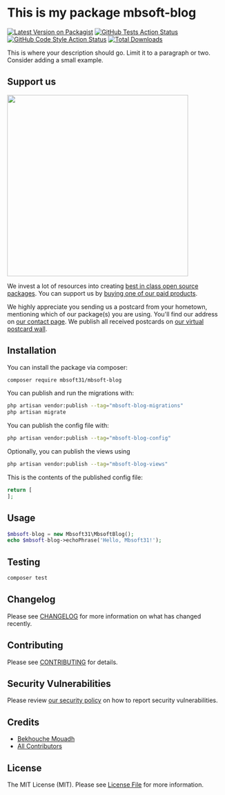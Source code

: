 # This is my package mbsoft-blog

[![Latest Version on Packagist](https://img.shields.io/packagist/v/mbsoft31/mbsoft-blog.svg?style=flat-square)](https://packagist.org/packages/mbsoft31/mbsoft-blog)
[![GitHub Tests Action Status](https://img.shields.io/github/workflow/status/mbsoft31/mbsoft-blog/run-tests?label=tests)](https://github.com/mbsoft31/mbsoft-blog/actions?query=workflow%3Arun-tests+branch%3Amain)
[![GitHub Code Style Action Status](https://img.shields.io/github/workflow/status/mbsoft31/mbsoft-blog/Check%20&%20fix%20styling?label=code%20style)](https://github.com/mbsoft31/mbsoft-blog/actions?query=workflow%3A"Check+%26+fix+styling"+branch%3Amain)
[![Total Downloads](https://img.shields.io/packagist/dt/mbsoft31/mbsoft-blog.svg?style=flat-square)](https://packagist.org/packages/mbsoft31/mbsoft-blog)

This is where your description should go. Limit it to a paragraph or two. Consider adding a small example.

## Support us

[<img src="https://github-ads.s3.eu-central-1.amazonaws.com/mbsoft-blog.jpg?t=1" width="419px" />](https://spatie.be/github-ad-click/mbsoft-blog)

We invest a lot of resources into creating [best in class open source packages](https://spatie.be/open-source). You can support us by [buying one of our paid products](https://spatie.be/open-source/support-us).

We highly appreciate you sending us a postcard from your hometown, mentioning which of our package(s) you are using. You'll find our address on [our contact page](https://spatie.be/about-us). We publish all received postcards on [our virtual postcard wall](https://spatie.be/open-source/postcards).

## Installation

You can install the package via composer:

```bash
composer require mbsoft31/mbsoft-blog
```

You can publish and run the migrations with:

```bash
php artisan vendor:publish --tag="mbsoft-blog-migrations"
php artisan migrate
```

You can publish the config file with:
```bash
php artisan vendor:publish --tag="mbsoft-blog-config"
```

Optionally, you can publish the views using

```bash
php artisan vendor:publish --tag="mbsoft-blog-views"
```

This is the contents of the published config file:

```php
return [
];
```

## Usage

```php
$mbsoft-blog = new Mbsoft31\MbsoftBlog();
echo $mbsoft-blog->echoPhrase('Hello, Mbsoft31!');
```

## Testing

```bash
composer test
```

## Changelog

Please see [CHANGELOG](CHANGELOG.md) for more information on what has changed recently.

## Contributing

Please see [CONTRIBUTING](.github/CONTRIBUTING.md) for details.

## Security Vulnerabilities

Please review [our security policy](../../security/policy) on how to report security vulnerabilities.

## Credits

- [Bekhouche Mouadh](https://github.com/mbsoft31)
- [All Contributors](../../contributors)

## License

The MIT License (MIT). Please see [License File](LICENSE.md) for more information.

